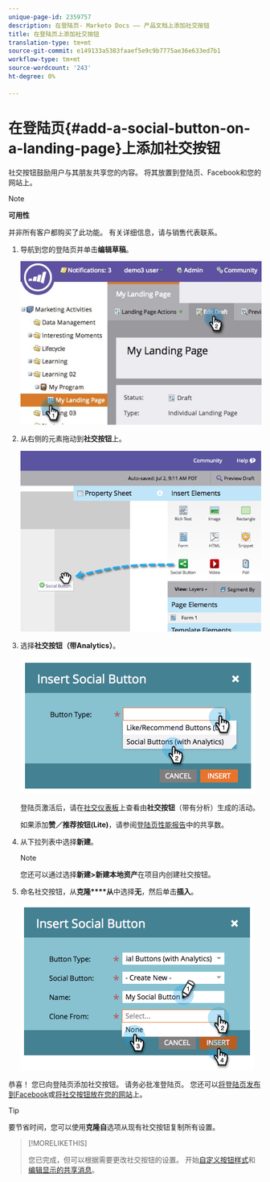 ```yaml
---
unique-page-id: 2359757
description: 在登陆页- Marketo Docs —— 产品文档上添加社交按钮
title: 在登陆页上添加社交按钮
translation-type: tm+mt
source-git-commit: e149133a5383faaef5e9c9b7775ae36e633ed7b1
workflow-type: tm+mt
source-wordcount: '243'
ht-degree: 0%

---
```



# 在登陆页{#add-a-social-button-on-a-landing-page}上添加社交按钮

社交按钮鼓励用户与其朋友共享您的内容。 将其放置到登陆页、Facebook和您的网站上。

>[!NOTE]
>
>**可用性**
>
>并非所有客户都购买了此功能。 有关详细信息，请与销售代表联系。

1. 导航到您的登陆页并单击&#x200B;**编辑草稿**。

   ![](assets/landingpageeditdraft.jpg)

1. 从右侧的元素拖动到&#x200B;**社交按钮**&#x200B;上。

   ![](assets/image2014-9-17-10-3a35-3a6.png)

1. 选择&#x200B;**社交按钮（带Analytics）**。

   ![](assets/image2014-9-17-10-3a35-3a13.png)

   登陆页激活后，请在[社交仪表板](view-social-performance.md)上查看由&#x200B;**社交按钮**（带有分析）生成的活动。

   如果添加&#x200B;**赞／推荐按钮(Lite)**，请参阅[登陆页性能报告](../../../../product-docs/demand-generation/landing-pages/understanding-landing-pages/landing-page-performance-report.md)中的共享数。

1. 从下拉列表中选择&#x200B;**新建**。

   >[!NOTE]
   >
   >您还可以通过选择&#x200B;**新建>新建本地资产**&#x200B;在项目内创建社交按钮。

1. 命名社交按钮，从&#x200B;**克隆****从**&#x200B;中选择&#x200B;**无**，然后单击&#x200B;**插入**。

   ![](assets/image2014-9-17-10-3a35-3a26.png)

恭喜！ 您已向登陆页添加社交按钮。 请务必批准登陆页。 您还可以[将登陆页发布到Facebook](../../../../product-docs/demand-generation/facebook/publish-landing-pages-to-facebook.md)或[将社交按钮放在您的网站](deploy-social-on-your-website.md)上。

>[!TIP]
>
>要节省时间，您可以使用&#x200B;**克隆自**&#x200B;选项从现有社交按钮复制所有设置。

>[!MORELIKETHIS]
>
>您已完成，但可以根据需要更改社交按钮的设置。 开始[自定义按钮样式](../../../../product-docs/demand-generation/social/configuring-social-actions/customize-social-app-button.md)和[编辑显示的共享消息](../../../../product-docs/demand-generation/social/configuring-social-actions/configure-social-sign-up-share-flow.md)。
